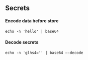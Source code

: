 ## Secrets
#### Encode data before store
```
echo -n 'hello' | base64
```
#### Decode secrets
```
echo -n 'glhs4='' | base64 —-decode
```
